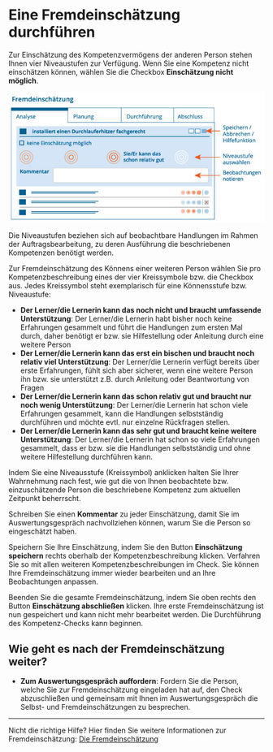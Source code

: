 # Eine Fremdeinschätzung durchführen

Zur Einschätzung des Kompetenzvermögens der anderen Person stehen Ihnen vier Niveaustufen zur Verfügung. Wenn Sie eine Kompetenz nicht einschätzen können, wählen Sie die Checkbox **Einschätzung nicht möglich**. 

![Übersicht der Funktionen zur Durchführung einer Fremdeinschätzung](media/Fremdeinschaetzung.jpg)

Die Niveaustufen beziehen sich auf beobachtbare Handlungen im Rahmen der Auftragsbearbeitung, zu deren Ausführung die beschriebenen Kompetenzen benötigt werden. 

Zur Fremdeinschätzung des Könnens einer weiteren Person wählen Sie pro Kompetenzbeschreibung eines der vier Kreissymbole bzw. die Checkbox aus. Jedes Kreissymbol steht exemplarisch für eine Könnensstufe bzw. Niveaustufe: 

* **Der Lerner/die Lernerin kann das noch nicht und braucht umfassende Unterstützung**: Der Lerner/die Lernerin habt bisher noch keine Erfahrungen gesammelt und führt die Handlungen zum ersten Mal durch, daher benötigt er bzw. sie Hilfestellung oder Anleitung durch eine weitere Person
* **Der Lerner/die Lernerin kann das erst ein bischen und braucht noch relativ viel Unterstützung**: Der Lerner/die Lernerin verfügt bereits über erste Erfahrungen, fühlt sich aber sicherer, wenn eine weitere Person ihn bzw. sie unterstützt z.B. durch Anleitung oder Beantwortung von Fragen
* **Der Lerner/die Lernerin kann das schon relativ gut und braucht nur noch wenig Unterstützung**: Der Lerner/die Lernerin hat schon viele Erfahrungen gesammelt, kann die Handlungen selbstständig durchführen und möchte evtl. nur einzelne Rückfragen stellen.
* **Der Lerner/die Lernerin kann das sehr gut und braucht keine weitere Unterstützung**: Der Lerner/die Lernerin hat schon so viele Erfahrungen gesammelt, dass er bzw. sie die Handlungen selbstständig und ohne weitere Hilfestellung durchführen kann.

Indem Sie eine Niveausstufe (Kreissymbol) anklicken halten Sie Ihrer Wahrnehmung nach fest, wie gut die von Ihnen beobachtete bzw. einzuschätzende Person die beschriebene Kompetenz zum aktuellen Zeitpunkt beherrscht. 

Schreiben Sie einen **Kommentar** zu jeder Einschätzung, damit Sie im Auswertungsgespräch nachvollziehen können, warum Sie die Person so eingeschätzt haben. 

Speichern Sie Ihre Einschätzung, indem Sie den Button **Einschätzung speichern** rechts oberhalb der Kompetenzbeschreibung klicken.
Verfahren Sie so mit allen weiteren Kompetenzbeschreibungen im Check. Sie können Ihre Fremdeinschätzung immer wieder bearbeiten und an Ihre Beobachtungen anpassen. 

Beenden Sie die gesamte Fremdeinschätzung, indem Sie oben rechts den Button 
**Einschätzung abschließen** klicken. Ihre erste Fremdeinschätzung ist nun gespeichert und kann nicht mehr bearbeitet werden. Die Durchführung des Kompetenz-Checks 
kann beginnen.


## Wie geht es nach der Fremdeinschätzung weiter?
* **Zum Auswertungsgespräch auffordern**: Fordern Sie die Person, welche Sie zur Fremdeinschätzung eingeladen hat auf, den Check abzuschließen und gemeinsam mit Ihnen im Auswertungsgespräch die Selbst- und Fremdeinschätzungen zu besprechen.

- - - 
Nicht die richtige Hilfe? Hier finden Sie weitere Informationen zur Fremdeinschätzung: [Die Fremdeinschätzung](Hilfetext_Fremdeinschaetzung.md)